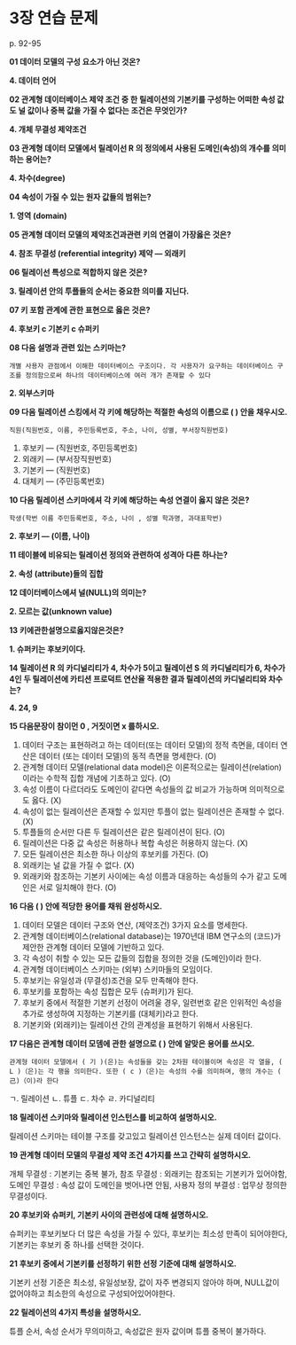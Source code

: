 # 3장 연습 문제

p. 92-95

**01 데이터 모델의 구성 요소가 아닌 것온?**

**4. 데이터 언어**

**02 관계형 데이터베이스 제약 조건 중 한 릴레이션의 기본키를 구성하는 어떠한 속성 값도 널 값이나 중복 값을 가질 수 없다는 조건은 무엇인가?**

**4. 개체 무결성 제약조건**

**03 관계형 데이터 모델에서 릴레이선 R 의 정의에셔 사용된 도메인(속성)의 개수를 의미하는 용어는?**

**4. 차수(degree)**

**04 속성이 가질 수 있는 원자 값들의 범위는?**

**1. 영역 (domain)**

**05 관계형 데이터 모델의 제약조건과관련 키의 연결이 가장옳은 것은?**

**4. 참조 무결성 (referential integrity) 제약 — 외래키**

**06 릴레이선 특성으로 적합하지 않은 것은?**

**3. 릴레이션 안의 투플들의 순서는 중요한 의미를 지닌다.**

**07 키 포함 관계에 관한 표현으로 옳은 것은?**

**4. 후보키 c 기본키 c 슈퍼키**

**08 다음 설명과 관련 있는 스키마는?**

`개별 사용자 관점에서 이해한 데이터베이스 구조이다. 각 사용자가 요구하는 데이터베이스 구조를 정의함으로써 하나의 데이터베이스에 여러 개가 존재할 수 있다`

**2. 외부스키마**

**09 다음 릴레이션 스킹에서 각 키에 해당하는 적절한 속성의 이름으로 ( ) 안을 채우시오.**

`직원(직원번호, 이름, 주민등록번호, 주소, 나이, 성별, 부서장직원번호)`

1. 후보키 — (직원번호, 주민등록번호)
2. 외래키 — (부서장직원번호)
3. 기본키 — (직원번호)
4. 대체키 — (주민등록번호)

**10 다음 릴레이션 스키마에셔 각 키에 해당하는 속성 연결이 옳지 않은 것은?**

`학생(학번 이름 주민등록번호, 주소, 나이 , 성별 학과명, 과대표학번)`

**2. 후보키 — (이름, 나이)**

**11 테이블에 비유되는 릴레이션 정의와 관련하여 성격아 다른 하나는?**

**2. 속성 (attribute)들의 집합**

**12 데이터베이스에셔 널(NULL)의 의미는?**

**2. 모르는 값(unknown value)**

**13 키에관한설명으로옳지않은것은?**

**1. 슈퍼키는 후보키이다.**

**14 릴레이션 R 의 카디널리티가 4, 차수가 5이고 릴레이션 S 의 카디널리티가 6, 차수가 4인 두 릴레이션에 카티션 프로덕트 연산율 적용한 결과 릴레이션의 카디널리티와 차수는?**

**4. 24, 9**

**15 다음문장이 참이먼 0 , 거짓이면 x 를하시오.**

1. 데이터 구조는 표현하려고 하는 데이터(또는 데이터 모델)의 정적 측면을, 데이터 연산은 데이터 (또는 데이터 모델)의 동적 측면을 명세한다. (O)
2. 관계형 데이터 모델(relational data model)은 이론적으로는 릴레이션(relation) 이라는 수학적 집합 개념에 기초하고 있다. (O)
3. 속성 이름이 다르더라도 도메인이 같다면 속성들의 값 비교가 가능하며 의미적으로도 옳다. (X)
4. 속성이 없는 릴레이션은 존재할 수 있지만 투플이 없는 릴레이션은 존재할 수 없다. (X)
5. 투플들의 순서만 다른 두 릴레이션은 같은 릴레이션이 된다. (O)
6. 릴레이션은 다중 값 속성은 허용하나 복합 속성은 허용하지 않는다. (X)
7. 모든 릴레이션은 최소한 하나 이상의 후보키를 가진다. (O)
8. 외래키는 널 값을 가질 수 없다. (X)
9. 외래키와 참조하는 기본키 사이에는 속성 이름과 대응하는 속성들의 수가 같고 도메인은 서로 일치해야 한다. (O)

**16 다음 ( ) 안에 적당한 용어를 채워 완성하시오.**

1. 데이터 모델은 데이터 구조와 연산, (제약조건) 3가지 요소를 명세한다.
2. 관계형 데이터베이스(relational database)는 1970년대 IBM 연구소의 (코드)가 제안한 관계형 데이터 모델에 기반하고 있다.
3. 각 속성이 취할 수 있는 모든 값들의 집합을 정의한 것을 (도메인)이라 한다.
4. 관계형 데이터베이스 스키마는 (외부) 스키마들의 모임이다.
5. 후보키는 유일성과 (무결성)조건을 모두 만족해야 한다.
6. 후보키를 포함하는 속성 집합은 모두 (슈퍼키)가 된다.
7. 후보키 중에서 적절한 기본키 선정이 어려울 경우, 일련번호 같은 인위적인 속성을 추가로 생성하여 지정하는 기본키를 (대체키)라고 한다.
8. 기본키와 (외래키)는 릴레이션 간의 관계성을 표현하기 위해서 사용된다.

**17 다음은 관계형 데이터 모뎀에 관한 설명으로 ( ) 안에 알맞은 용어를 쓰시오.**

`관계형 데이터 모델에서 ( 기 )(은)는 속성들을 갖는 2차원 테이블이며 속성은 각 열을, ( L )（은)는 각 행을 의미한다. 또한 ( c )（은)는 속성의 수를 의미하며, 행의 개수는 ( 己)（이)라 한다`

ㄱ. 릴레이션
ㄴ. 튜플
ㄷ. 차수
ㄹ. 카디널리티

**18 릴레이션 스키마와 릴레이션 인스턴스를 비교하여 설명하시오.**

릴레이션 스키마는 테이블 구조를 갖고있고 릴레이션 인스턴스는 실제 데이터 값이다.

**19 관계형 데이터 모델의 무결성 제약 조건 4가지를 쓰고 간략히 설명하시오.**

개체 무결성 : 기본키는 중복 불가, 참조 무결성 : 외래키는 참조되는 기본키가 있어야함, 도메인 무결성 : 속성 값이 도메인을 벗어나면 안됨, 사용자 정의 부결성 : 업무상 정의한 무결성이다.

**20 후보키와 슈퍼키, 기본키 사이의 관련성에 대해 설명하시오.**

슈퍼키는 후보키보다 더 많은 속성을 가질 수 있다, 후보키는 최소성 만족이 되어야한다, 기본키는 후보키 중 하나를 선택한 것이다.

**21 후보키 중에서 기본키를 선정하기 위한 선정 기준에 대해 설명하시오.**

기본키 선정 기준은 최소성, 유일성보장, 값이 자주 변경되지 않아야 하며, NULL값이 없어야하고 최소한의 속성으로 구성되어있어야한다.

**22 릴레이션의 4가지 특성을 설명하시오.**

튜플 순서, 속성 순서가 무의미하고, 속성값은 원자 값이며 튜플 중복이 불가하다.
